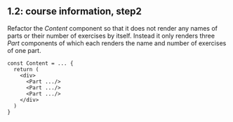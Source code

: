 ## 1.2: course information, step2

Refactor the *Content* component so that it does not render any names of parts or their number of exercises by itself. Instead it only renders three *Part* components of which each renders the name and number of exercises of one part.

```JSX
const Content = ... {
  return (
    <div>
      <Part .../>
      <Part .../>
      <Part .../>
    </div>
  )
}
```